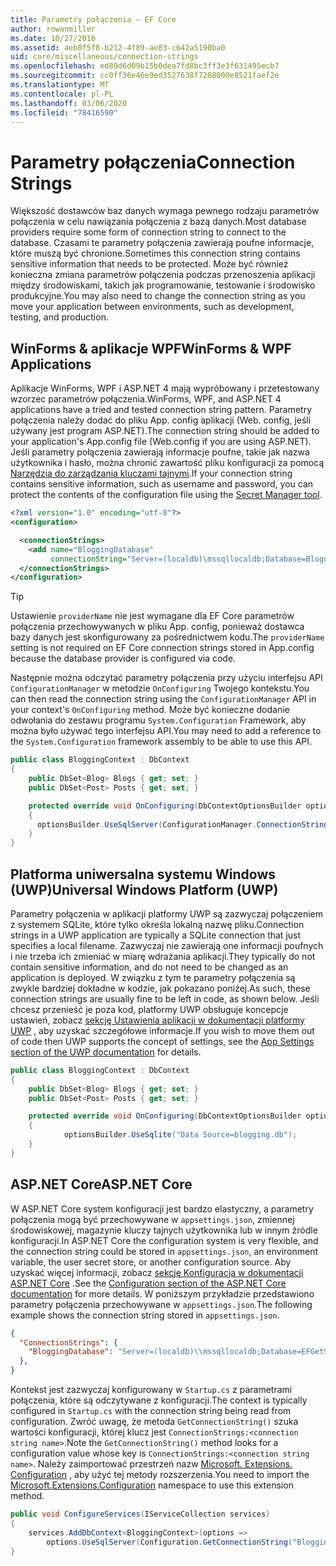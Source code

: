 ```yaml
---
title: Parametry połączenia — EF Core
author: rowanmiller
ms.date: 10/27/2016
ms.assetid: aeb0f5f8-b212-4f89-ae83-c642a5190ba0
uid: core/miscellaneous/connection-strings
ms.openlocfilehash: ed89d6d09b15b0dea7fd8bc3ff3e3f631495ecb7
ms.sourcegitcommit: cc0ff36e46e9ed3527638f7208000e8521faef2e
ms.translationtype: MT
ms.contentlocale: pl-PL
ms.lasthandoff: 03/06/2020
ms.locfileid: "78416590"
---
```

# <a name="connection-strings"></a><span data-ttu-id="1ffec-102">Parametry połączenia</span><span class="sxs-lookup"><span data-stu-id="1ffec-102">Connection Strings</span></span>

<span data-ttu-id="1ffec-103">Większość dostawców baz danych wymaga pewnego rodzaju parametrów połączenia w celu nawiązania połączenia z bazą danych.</span><span class="sxs-lookup"><span data-stu-id="1ffec-103">Most database providers require some form of connection string to connect to the database.</span></span> <span data-ttu-id="1ffec-104">Czasami te parametry połączenia zawierają poufne informacje, które muszą być chronione.</span><span class="sxs-lookup"><span data-stu-id="1ffec-104">Sometimes this connection string contains sensitive information that needs to be protected.</span></span> <span data-ttu-id="1ffec-105">Może być również konieczna zmiana parametrów połączenia podczas przenoszenia aplikacji między środowiskami, takich jak programowanie, testowanie i środowisko produkcyjne.</span><span class="sxs-lookup"><span data-stu-id="1ffec-105">You may also need to change the connection string as you move your application between environments, such as development, testing, and production.</span></span>

## <a name="winforms--wpf-applications"></a><span data-ttu-id="1ffec-106">WinForms & aplikacje WPF</span><span class="sxs-lookup"><span data-stu-id="1ffec-106">WinForms & WPF Applications</span></span>

<span data-ttu-id="1ffec-107">Aplikacje WinForms, WPF i ASP.NET 4 mają wypróbowany i przetestowany wzorzec parametrów połączenia.</span><span class="sxs-lookup"><span data-stu-id="1ffec-107">WinForms, WPF, and ASP.NET 4 applications have a tried and tested connection string pattern.</span></span> <span data-ttu-id="1ffec-108">Parametry połączenia należy dodać do pliku App. config aplikacji (Web. config, jeśli używany jest program ASP.NET).</span><span class="sxs-lookup"><span data-stu-id="1ffec-108">The connection string should be added to your application's App.config file (Web.config if you are using ASP.NET).</span></span> <span data-ttu-id="1ffec-109">Jeśli parametry połączenia zawierają informacje poufne, takie jak nazwa użytkownika i hasło, można chronić zawartość pliku konfiguracji za pomocą [Narzędzia do zarządzania kluczami tajnymi](https://docs.microsoft.com/aspnet/core/security/app-secrets#secret-manager).</span><span class="sxs-lookup"><span data-stu-id="1ffec-109">If your connection string contains sensitive information, such as username and password, you can protect the contents of the configuration file using the [Secret Manager tool](https://docs.microsoft.com/aspnet/core/security/app-secrets#secret-manager).</span></span>

``` xml
<?xml version="1.0" encoding="utf-8"?>
<configuration>

  <connectionStrings>
    <add name="BloggingDatabase"
         connectionString="Server=(localdb)\mssqllocaldb;Database=Blogging;Trusted_Connection=True;" />
  </connectionStrings>
</configuration>
```

> [!TIP]  
> <span data-ttu-id="1ffec-110">Ustawienie `providerName` nie jest wymagane dla EF Core parametrów połączenia przechowywanych w pliku App. config, ponieważ dostawca bazy danych jest skonfigurowany za pośrednictwem kodu.</span><span class="sxs-lookup"><span data-stu-id="1ffec-110">The `providerName` setting is not required on EF Core connection strings stored in App.config because the database provider is configured via code.</span></span>

<span data-ttu-id="1ffec-111">Następnie można odczytać parametry połączenia przy użyciu interfejsu API `ConfigurationManager` w metodzie `OnConfiguring` Twojego kontekstu.</span><span class="sxs-lookup"><span data-stu-id="1ffec-111">You can then read the connection string using the `ConfigurationManager` API in your context's `OnConfiguring` method.</span></span> <span data-ttu-id="1ffec-112">Może być konieczne dodanie odwołania do zestawu programu `System.Configuration` Framework, aby można było używać tego interfejsu API.</span><span class="sxs-lookup"><span data-stu-id="1ffec-112">You may need to add a reference to the `System.Configuration` framework assembly to be able to use this API.</span></span>

``` csharp
public class BloggingContext : DbContext
{
    public DbSet<Blog> Blogs { get; set; }
    public DbSet<Post> Posts { get; set; }

    protected override void OnConfiguring(DbContextOptionsBuilder optionsBuilder)
    {
      optionsBuilder.UseSqlServer(ConfigurationManager.ConnectionStrings["BloggingDatabase"].ConnectionString);
    }
}
```

## <a name="universal-windows-platform-uwp"></a><span data-ttu-id="1ffec-113">Platforma uniwersalna systemu Windows (UWP)</span><span class="sxs-lookup"><span data-stu-id="1ffec-113">Universal Windows Platform (UWP)</span></span>

<span data-ttu-id="1ffec-114">Parametry połączenia w aplikacji platformy UWP są zazwyczaj połączeniem z systemem SQLite, które tylko określa lokalną nazwę pliku.</span><span class="sxs-lookup"><span data-stu-id="1ffec-114">Connection strings in a UWP application are typically a SQLite connection that just specifies a local filename.</span></span> <span data-ttu-id="1ffec-115">Zazwyczaj nie zawierają one informacji poufnych i nie trzeba ich zmieniać w miarę wdrażania aplikacji.</span><span class="sxs-lookup"><span data-stu-id="1ffec-115">They typically do not contain sensitive information, and do not need to be changed as an application is deployed.</span></span> <span data-ttu-id="1ffec-116">W związku z tym te parametry połączenia są zwykle bardziej dokładne w kodzie, jak pokazano poniżej.</span><span class="sxs-lookup"><span data-stu-id="1ffec-116">As such, these connection strings are usually fine to be left in code, as shown below.</span></span> <span data-ttu-id="1ffec-117">Jeśli chcesz przenieść je poza kod, platformy UWP obsługuje koncepcje ustawień, zobacz [sekcję Ustawienia aplikacji w dokumentacji platformy UWP](https://docs.microsoft.com/windows/uwp/app-settings/store-and-retrieve-app-data) , aby uzyskać szczegółowe informacje.</span><span class="sxs-lookup"><span data-stu-id="1ffec-117">If you wish to move them out of code then UWP supports the concept of settings, see the [App Settings section of the UWP documentation](https://docs.microsoft.com/windows/uwp/app-settings/store-and-retrieve-app-data) for details.</span></span>

``` csharp
public class BloggingContext : DbContext
{
    public DbSet<Blog> Blogs { get; set; }
    public DbSet<Post> Posts { get; set; }

    protected override void OnConfiguring(DbContextOptionsBuilder optionsBuilder)
    {
            optionsBuilder.UseSqlite("Data Source=blogging.db");
    }
}
```

## <a name="aspnet-core"></a><span data-ttu-id="1ffec-118">ASP.NET Core</span><span class="sxs-lookup"><span data-stu-id="1ffec-118">ASP.NET Core</span></span>

<span data-ttu-id="1ffec-119">W ASP.NET Core system konfiguracji jest bardzo elastyczny, a parametry połączenia mogą być przechowywane w `appsettings.json`, zmiennej środowiskowej, magazynie kluczy tajnych użytkownika lub w innym źródle konfiguracji.</span><span class="sxs-lookup"><span data-stu-id="1ffec-119">In ASP.NET Core the configuration system is very flexible, and the connection string could be stored in `appsettings.json`, an environment variable, the user secret store, or another configuration source.</span></span> <span data-ttu-id="1ffec-120">Aby uzyskać więcej informacji, zobacz [sekcję Konfiguracja w dokumentacji ASP.NET Core](https://docs.asp.net/en/latest/fundamentals/configuration.html) .</span><span class="sxs-lookup"><span data-stu-id="1ffec-120">See the [Configuration section of the ASP.NET Core documentation](https://docs.asp.net/en/latest/fundamentals/configuration.html) for more details.</span></span> <span data-ttu-id="1ffec-121">W poniższym przykładzie przedstawiono parametry połączenia przechowywane w `appsettings.json`.</span><span class="sxs-lookup"><span data-stu-id="1ffec-121">The following example shows the connection string stored in `appsettings.json`.</span></span>

``` json
{
  "ConnectionStrings": {
    "BloggingDatabase": "Server=(localdb)\\mssqllocaldb;Database=EFGetStarted.ConsoleApp.NewDb;Trusted_Connection=True;"
  },
}
```

<span data-ttu-id="1ffec-122">Kontekst jest zazwyczaj konfigurowany w `Startup.cs` z parametrami połączenia, które są odczytywane z konfiguracji.</span><span class="sxs-lookup"><span data-stu-id="1ffec-122">The context is typically configured in `Startup.cs` with the connection string being read from configuration.</span></span> <span data-ttu-id="1ffec-123">Zwróć uwagę, że metoda `GetConnectionString()` szuka wartości konfiguracji, której klucz jest `ConnectionStrings:<connection string name>`.</span><span class="sxs-lookup"><span data-stu-id="1ffec-123">Note the `GetConnectionString()` method looks for a configuration value whose key is `ConnectionStrings:<connection string name>`.</span></span> <span data-ttu-id="1ffec-124">Należy zaimportować przestrzeń nazw [Microsoft. Extensions. Configuration](https://docs.microsoft.com/dotnet/api/microsoft.extensions.configuration) , aby użyć tej metody rozszerzenia.</span><span class="sxs-lookup"><span data-stu-id="1ffec-124">You need to import the [Microsoft.Extensions.Configuration](https://docs.microsoft.com/dotnet/api/microsoft.extensions.configuration) namespace to use this extension method.</span></span>

``` csharp
public void ConfigureServices(IServiceCollection services)
{
    services.AddDbContext<BloggingContext>(options =>
        options.UseSqlServer(Configuration.GetConnectionString("BloggingDatabase")));
}
```
